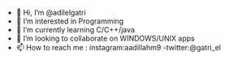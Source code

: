 - 👋 Hi, I’m @adilelgatri
- 👀 I’m interested in Programming
- 🌱 I’m currently learning C/C++/java
- 💞️ I’m looking to collaborate on WINDOWS/UNIX apps
- 📫 How to reach me :
     instagram:aadillahm9
     -twitter:@gatri_el
     

<!---
adilelgatri/adilelgatri is a ✨ special ✨ repository because its `README.md` (this file) appears on your GitHub profile.
You can click the Preview link to take a look at your changes.
--->
